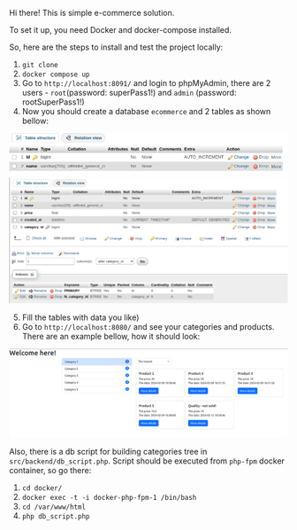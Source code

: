 Hi there! This is simple e-commerce solution.

To set it up, you need Docker and docker-compose installed.

So, here are the steps to install and test the project locally: 

1. ``git clone``
2. ``docker compose up``
3. Go to `http://localhost:8091/` and login to phpMyAdmin, there are 2 users - `root`(password: superPass1!) and `admin` (password: rootSuperPass1!)
4. Now you should create a database ``ecommerce`` and 2 tables as shown bellow:

![img.png](docs/db_category.png)
![img.png](docs/db_products.png)

5. Fill the tables with data you like)
6. Go to ``http://localhost:8080/`` and see your categories and products. There are an example bellow, how it should look:

![img.png](docs/frontend.png)


Also, there is a db script for building categories tree in `src/backend/db_script.php`.
Script should be executed from `php-fpm` docker container, so go there:

1. ``cd docker/``
2. ``docker exec -t -i docker-php-fpm-1 /bin/bash``
3. ``cd /var/www/html``
4. ``php db_script.php``